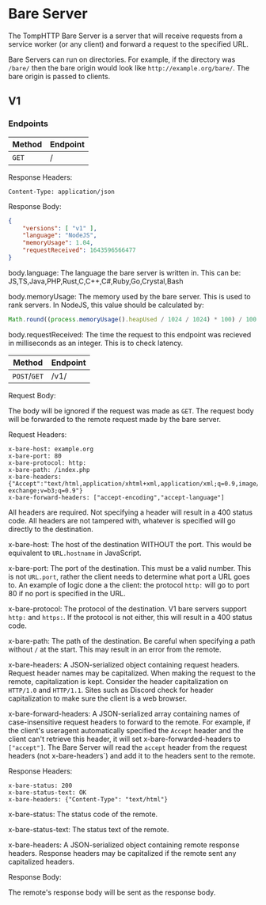 # Bare Server

The TompHTTP Bare Server is a server that will receive requests from a service worker (or any client) and forward a request to the specified URL.

Bare Servers can run on directories. For example, if the directory was `/bare/` then the bare origin would look like `http://example.org/bare/`. The bare origin is passed to clients.

## V1

### Endpoints

| Method | Endpoint  |
| - | - |
| `GET` | / |

Response Headers:

```
Content-Type: application/json
```

Response Body:

```json
{
    "versions": [ "v1" ],
    "language": "NodeJS",
    "memoryUsage": 1.04,
    "requestReceived": 1643596566477
}
```

body.language: The language the bare server is written in. This can be: JS,TS,Java,PHP,Rust,C,C++,C#,Ruby,Go,Crystal,Bash

body.memoryUsage: The memory used by the bare server. This is used to rank servers.
In NodeJS, this value should be calculated by:
```js
Math.round((process.memoryUsage().heapUsed / 1024 / 1024) * 100) / 100
```

body.requestReceived: The time the request to this endpoint was recieved in milliseconds as an integer. This is to check latency.

| Method | Endpoint  |
| - | - |
| `POST`/`GET` | /v1/ |

Request Body:

The body will be ignored if the request was made as `GET`. The request body will be forwarded to the remote request made by the bare server.

Request Headers:

```
x-bare-host: example.org
x-bare-port: 80
x-bare-protocol: http:
x-bare-path: /index.php
x-bare-headers: {"Accept":"text/html,application/xhtml+xml,application/xml;q=0.9,image/webp,image/apng,*/*;q=0.8,application/signed-exchange;v=b3;q=0.9"}
x-bare-forward-headers: ["accept-encoding","accept-language"]
```

All headers are required. Not specifying a header will result in a 400 status code. All headers are not tampered with, whatever is specified will go directly to the destination.

x-bare-host: The host of the destination WITHOUT the port. This would be equivalent to `URL.hostname` in JavaScript.

x-bare-port: The port of the destination. This must be a valid number. This is not `URL.port`, rather the client needs to determine what port a URL goes to. An example of logic done a the client: the protocol `http:` will go to port 80 if no port is specified in the URL.

x-bare-protocol: The protocol of the destination. V1 bare servers support `http:` and `https:`. If the protocol is not either, this will result in a 400 status code.

x-bare-path: The path of the destination. Be careful when specifying a path without `/` at the start. This may result in an error from the remote.

x-bare-headers: A JSON-serialized object containing request headers. Request header names may be capitalized. When making the request to the remote, capitalization is kept. Consider the header capitalization on `HTTP/1.0` and `HTTP/1.1`. Sites such as Discord check for header capitalization to make sure the client is a web browser.

x-bare-forward-headers: A JSON-serialized array containing names of case-insensitive request headers to forward to the remote. For example, if the client's useragent automatically specified the `Accept` header and the client can't retrieve this header, it will set x-bare-forwarded-headers to `["accept"]`. The Bare Server will read the `accept` header from the request headers (not x-bare-headers`) and add it to the headers sent to the remote.

Response Headers:

```
x-bare-status: 200
x-bare-status-text: OK
x-bare-headers: {"Content-Type": "text/html"}
```

x-bare-status: The status code of the remote.

x-bare-status-text: The status text of the remote.

x-bare-headers: A JSON-serialized object containing remote response headers. Response headers may be capitalized if the remote sent any capitalized headers.

Response Body:

The remote's response body will be sent as the response body.
